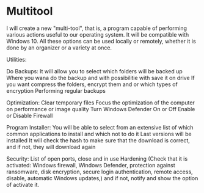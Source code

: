 # Multitool
I will create a new "multi-tool", that is, a program capable of performing various actions useful to our operating system. It will be compatible with Windows 10. All these options can be used locally or remotely, whether it is done by an organizer or a variety at once.

Utilities:

Do Backups:
It will allow you to select which folders will be backed up
Where you wana do the backup and with possibilitie with save it on drive
If you want compress the folders, encrypt them and or which types of encryption
Performing regular backups

Optimization:
Clear temporary files
Focus the optimization of the computer on performance or image quality
Turn Windows Defender On or Off
Enable or Disable Firewall

Program Installer:
You will be able to select from an extensive list of which common applications to install and which not to do it
Last versions will be installed
It will check the hash to make sure that the download is correct, and if not, they will download again

Security:
List of open ports, close and in use
Hardening (Check that it is activated: Windows firewall, Windows Defender, protection against ransomware, disk encryption, secure login authentication, remote access, disable, automatic Windows updates,) and if not, notify and show the option of activate it.
